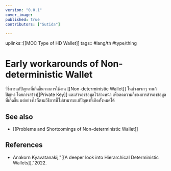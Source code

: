 ```yaml
---
version: "0.0.1"
cover_image:
published: true
contributors: ["Sutida"]

---
```

uplinks::[[MOC Type of HD Wallet]]
tags:: #lang/th #type/thing

# Early workarounds of  Non-deterministic Wallet
วิธีการแก้ปัญหาที่เกิดขึ้นจากการใช้งาน [[Non-deterministic Wallet]]
ในช่วงแรกๆ จะแก้ปัญหา โดยการสร้าง[[Private Key]] และสำรองข้อมูลไว้ล่วงหน้า เพื่อลดความถี่ของการสำรองข้อมูลที่เกิดขึ้น แต่อย่างไรก็ตามวิธีการนี้ไม่สามารถเเก้ปัญหาที่เกิดทั้งหมดได้

## See also
- [[Problems and Shortcomings of Non-deterministic Wallet]]
## References
- Anakorn Kyavatanakij,"[[A deeper look into Hierarchical Deterministic Wallets]],"2022.
